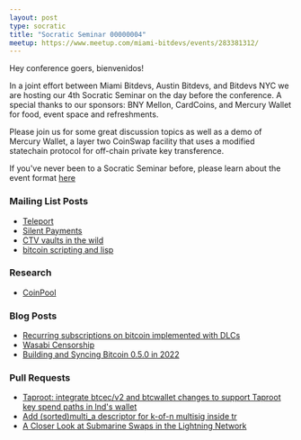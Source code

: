```yaml
---
layout: post
type: socratic
title: "Socratic Seminar 00000004"
meetup: https://www.meetup.com/miami-bitdevs/events/283381312/
---
```


Hey conference goers, bienvenidos!

In a joint effort between Miami Bitdevs, Austin Bitdevs, and Bitdevs NYC we are hosting our 4th Socratic Seminar on the day before the conference. A special thanks to our sponsors: BNY Mellon, CardCoins, and Mercury Wallet for food, event space and refreshments.

Please join us for some great discussion topics as well as a demo of Mercury Wallet, a layer two CoinSwap facility that uses a modified statechain protocol for off-chain private key transference. 

If you've never been to a Socratic Seminar before, please learn about the event format [here](https://miamibitdevs.org/about)


### Mailing List Posts
- [Teleport](https://lists.linuxfoundation.org/pipermail/bitcoin-dev/2022-February/020026.html)
- [Silent Payments](https://lists.linuxfoundation.org/pipermail/bitcoin-dev/2022-March/020180.html)
- [CTV vaults in the wild](https://lists.linuxfoundation.org/pipermail/bitcoin-dev/2022-March/020067.html)
- [bitcoin scripting and lisp](https://lists.linuxfoundation.org/pipermail/bitcoin-dev/2022-March/020036.html)

### Research 
- [CoinPool](https://coinpool.dev/v0.1.pdf)

### Blog Posts
- [Recurring subscriptions on bitcoin implemented with DLCs](https://suredbits.com/recurring-subscriptions-on-bitcoin-implemented-with-dlcs/)
- [Wasabi Censorship](https://blog.wasabiwallet.io/zksnacks-blacklisting-update/)
- [Building and Syncing Bitcoin 0.5.0 in 2022](https://achow101.com/2022/03/syncing-0.5.0)

### Pull Requests
- [Taproot: integrate btcec/v2 and btcwallet changes to support Taproot key spend paths in lnd's wallet](https://github.com/lightningnetwork/lnd/pull/6263)
- [Add (sorted)multi_a descriptor for k-of-n multisig inside tr](https://github.com/bitcoin/bitcoin/pull/24043) 
- [A Closer Look at Submarine Swaps in the Lightning Network](https://blog.muun.com/a-closer-look-at-submarine-swaps-in-the-lightning-network/)
